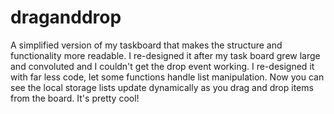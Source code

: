 # draganddrop
A simplified version of my taskboard that makes the structure and functionality more readable. I re-designed it after my task board grew large and convoluted and I couldn't get the drop event working. I re-designed it with far less code, let some functions handle list manipulation. Now you can see the local storage lists update dynamically as you drag and drop items from the board. It's pretty cool!
